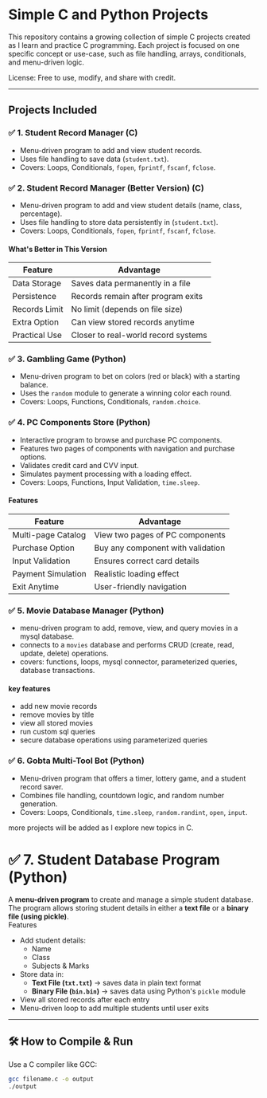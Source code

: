 # Simple C and Python Projects

This repository contains a growing collection of simple C projects created as I learn and practice C programming. Each project is focused on one specific concept or use-case, such as file handling, arrays, conditionals, and menu-driven logic.

License: Free to use, modify, and share with credit.


---

##  Projects Included

### ✅ 1. Student Record Manager (C)
- Menu-driven program to add and view student records.
- Uses file handling to save data (`student.txt`).
- Covers: Loops, Conditionals, `fopen`, `fprintf`, `fscanf`, `fclose`.

### ✅ 2. Student Record Manager (Better Version) (C)
- Menu-driven program to add and view student details (name, class, percentage).
- Uses file handling to store data persistently in (`student.txt`).
- Covers: Loops, Conditionals, `fopen`, `fprintf`, `fscanf`, `fclose`.

####  What's Better in This Version
| Feature            | Advantage                           |
|--------------------|-------------------------------------|
| Data Storage       | Saves data permanently in a file    |
| Persistence        | Records remain after program exits  |
| Records Limit      | No limit (depends on file size)     |
| Extra Option       | Can view stored records anytime     |
| Practical Use      | Closer to real-world record systems |


### ✅ 3. Gambling Game (Python)
- Menu-driven program to bet on colors (red or black) with a starting balance.
- Uses the `random` module to generate a winning color each round.
- Covers: Loops, Functions, Conditionals, `random.choice`.

### ✅ 4. PC Components Store (Python)
- Interactive program to browse and purchase PC components.
- Features two pages of components with navigation and purchase options.
- Validates credit card and CVV input.
- Simulates payment processing with a loading effect.
- Covers: Loops, Functions, Input Validation, `time.sleep`.

####  Features
| Feature              | Advantage                              |
|----------------------|----------------------------------------|
| Multi-page Catalog   | View two pages of PC components        |
| Purchase Option      | Buy any component with validation      |
| Input Validation     | Ensures correct card details           |
| Payment Simulation   | Realistic loading effect               |
| Exit Anytime         | User-friendly navigation               |


### ✅ 5. Movie Database Manager (Python)
- menu-driven program to add, remove, view, and query movies in a mysql database.
- connects to a `movies` database and performs CRUD (create, read, update, delete) operations.
- covers: functions, loops, mysql connector, parameterized queries, database transactions.

#### key features
- add new movie records  
- remove movies by title  
- view all stored movies  
- run custom sql queries  
- secure database operations using parameterized queries


### ✅ 6. Gobta Multi-Tool Bot (Python)
- Menu-driven program that offers a timer, lottery game, and a student record saver.
- Combines file handling, countdown logic, and random number generation.
- Covers: Loops, Conditionals, `time.sleep`, `random.randint`, `open`, `input`.

more projects will be added as I explore new topics in C.

# ✅ 7. Student Database Program (Python)

A **menu-driven program** to create and manage a simple student database.  
The program allows storing student details in either a **text file** or a **binary file (using pickle)**.  
 Features
- Add student details:  
  - Name  
  - Class  
  - Subjects & Marks  
- Store data in:
  - **Text File (`txt.txt`)** → saves data in plain text format
  - **Binary File (`bin.bin`)** → saves data using Python's `pickle` module
- View all stored records after each entry
- Menu-driven loop to add multiple students until user exits


  
---

## 🛠️ How to Compile & Run

Use a C compiler like GCC:

```bash
gcc filename.c -o output
./output
